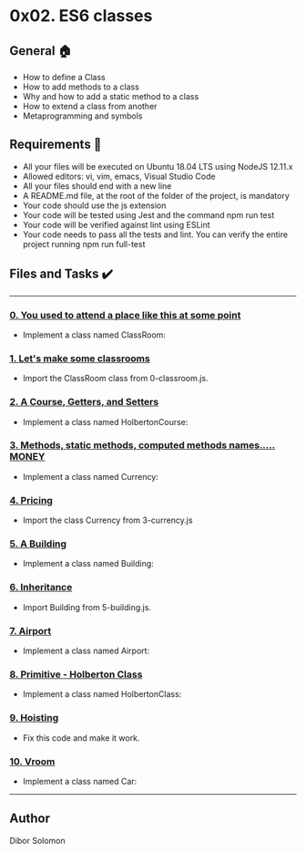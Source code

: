 # 0x02. ES6 classes
## General :house:
* How to define a Class
* How to add methods to a class
* Why and how to add a static method to a class
* How to extend a class from another
* Metaprogramming and symbols

## Requirements :page_with_curl:
* All your files will be executed on Ubuntu 18.04 LTS using NodeJS 12.11.x
* Allowed editors: vi, vim, emacs, Visual Studio Code
* All your files should end with a new line
* A README.md file, at the root of the folder of the project, is mandatory
* Your code should use the js extension
* Your code will be tested using Jest and the command npm run test
* Your code will be verified against lint using ESLint
* Your code needs to pass all the tests and lint. You can verify the entire project running npm run full-test

## Files and Tasks :heavy_check_mark:
---

### [0. You used to attend a place like this at some point](./0-classroom.js)
* Implement a class named ClassRoom:

### [1. Let's make some classrooms](./1-make_classrooms.js)
* Import the ClassRoom class from 0-classroom.js. 

### [2. A Course, Getters, and Setters](./2-hbtn_course.js)
* Implement a class named HolbertonCourse:

### [3. Methods, static methods, computed methods names..... MONEY](./3-currency.js)
* Implement a class named Currency:

### [4. Pricing](./4-pricing.js)
* Import the class Currency from 3-currency.js

### [5. A Building](./5-building.js)
* Implement a class named Building:

### [6. Inheritance](./6-sky_high.js)
* Import Building from 5-building.js.

### [7. Airport](./7-airport.js)
* Implement a class named Airport:

### [8. Primitive - Holberton Class](./8-hbtn_class.js)
* Implement a class named HolbertonClass:

### [9. Hoisting](./9-hoisting.js)
* Fix this code and make it work.

### [10. Vroom](./10-car.js)
* Implement a class named Car:

---

## Author
Dibor Solomon
